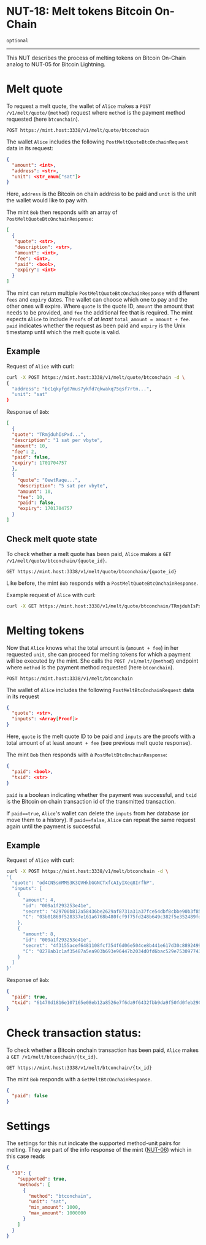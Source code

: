 NUT-18: Melt tokens Bitcoin On-Chain
==========================

`optional`

---

This NUT describes the process of melting tokens on Bitcoin On-Chain analog to NUT-05 for Bitcoin Lightning.

# Melt quote

To request a melt quote, the wallet of `Alice` makes a `POST /v1/melt/quote/{method}` request where `method` is the payment method requested (here `btconchain`). 

```http
POST https://mint.host:3338/v1/melt/quote/btconchain
```

The wallet `Alice` includes the following `PostMeltQuoteBtcOnchainRequest` data in its request:

```json
{
  "amount": <int>,
  "address": <str>,
  "unit": <str_enum["sat"]>
}
```

Here, `address` is the Bitcoin on chain address to be paid and `unit` is the unit the wallet would like to pay with.

The mint `Bob` then responds with an array of `PostMeltQuoteBtcOnchainResponse`:


```json
[
  {
   "quote": <str>,
   "description": <str>,
   "amount": <int>,
   "fee": <int>,
   "paid": <bool>,
   "expiry": <int>
  }
]
```
The mint can return multiple `PostMeltQuoteBtcOnchainResponse` with different `fees` and `expiry` dates. The wallet can choose which one to pay and the other ones will expire.  Where `quote` is the quote ID, `amount` the amount that needs to be provided, and `fee` the additional fee that is required. The mint expects `Alice` to include `Proofs` of *at least* `total_amount = amount + fee`. `paid` indicates whether the request as been paid and `expiry` is the Unix timestamp until which the melt quote is valid.

## Example

Request of `Alice` with curl:

```bash
curl -X POST https://mint.host:3338/v1/melt/quote/btconchain -d \
{
  "address": "bc1qkyfgd7mus7ykfd7qkwakq75qsf7rtm...",
  "unit": "sat"
}
```

Response of `Bob`:

```json
[
  {
  "quote": "TRmjduhIsPxd...",
  "description": "1 sat per vbyte",
  "amount": 10,
  "fee": 2,
  "paid": false,
  "expiry": 1701704757  
  },
  {
    "quote": "OewtRaqe...",
    "description": "5 sat per vbyte",
    "amount": 10,
    "fee": 10,
    "paid": false,
    "expiry": 1701704757
  }
]
```

## Check melt quote state

To check whether a melt quote has been paid, `Alice` makes a `GET /v1/melt/quote/btconchain/{quote_id}`.

```http
GET https://mint.host:3338/v1/melt/quote/btconchain/{quote_id}
```

Like before, the mint `Bob` responds with a `PostMeltQuoteBtcOnchainResponse`.

Example request of `Alice` with curl:

```bash
curl -X GET https://mint.host:3338/v1/melt/quote/btconchain/TRmjduhIsPxd...
```

# Melting tokens

Now that `Alice` knows what the total amount is (`amount + fee`) in her requested `unit`, she can proceed for melting tokens for which a payment will be executed by the mint. She calls the `POST /v1/melt/{method}` endpoint where `method` is the payment method requested (here `btconchain`).

```http
POST https://mint.host:3338/v1/melt/btconchain
```

The wallet of `Alice` includes the following `PostMeltBtcOnchainRequest` data in its request

```json
{
  "quote": <str>,
  "inputs": <Array[Proof]>
}
```

Here, `quote` is the melt quote ID to be paid and `inputs` are the proofs with a total amount of at least `amount + fee` (see previous melt quote response).

The mint `Bob` then responds with a `PostMeltBtcOnchainResponse`:

```json
{
  "paid": <bool>,
  "txid": <str>
}
```
`paid` is a boolean indicating whether the payment was successful, and `txid` is the Bitcoin on chain transaction id of the transmitted transaction. 

If `paid==true`, `Alice`'s wallet can delete the `inputs` from her database (or move them to a history). If `paid==false`, `Alice` can repeat the same request again until the payment is successful.

## Example

Request of `Alice` with curl:

```bash
curl -X POST https://mint.host:3338/v1/melt/btconchain -d \
'{
  "quote": "od4CN5smMMS3K3QVHkbGGNCTxfcAIyIXeq8IrfhP",
  "inputs": [
    {
      "amount": 4,
      "id": "009a1f293253e41e",
      "secret": "429700b812a58436be2629af8731a31a37fce54dbf8cbbe90b3f8553179d23f5",
      "C": "03b01869f528337e161a6768b480fcf9f75fd248b649c382f5e352489fd84fd011",
    },
    {
      "amount": 8,
      "id": "009a1f293253e41e",
      "secret": "4f3155acef6481108fcf354f6d06e504ce8b441e617d30c88924991298cdbcad",
      "C": "0278ab1c1af35487a5ea903b693e96447b2034d0fd6bac529e753097743bf73ca9",
    }
  ]
}'
```

Response of `Bob`: 

```json
{
  "paid": true,
  "txid": "61470d1816e107165e08eb12a8526e7f6da9f6432fbb9da9f50fd0feb290a584"
}
```


# Check transaction status:
To check whether a Bitcoin onchain transaction has been paid, `Alice` makes a `GET /v1/melt/btconchain/{tx_id}`.

```http
GET https://mint.host:3338/v1/melt/btconchain/{tx_id}
```

The mint `Bob` responds with a `GetMeltBtcOnchainResponse`.

```json
{
  "paid": false
}
```

# Settings
The settings for this nut indicate the supported method-unit pairs for melting. They are part of the info response of the mint ([NUT-06][06]) which in this case reads 
```json
{
  "18": {
    "supported": true,
    "methods": [
      {
        "method": "btconchain",
        "unit": "sat",
        "min_amount": 1000,
        "max_amount": 1000000
      }
    ]
  }
}
```

[00]: 00.md
[01]: 01.md
[02]: 02.md
[03]: 03.md
[04]: 04.md
[05]: 05.md
[06]: 06.md
[07]: 07.md
[08]: 08.md
[09]: 09.md
[10]: 10.md
[11]: 11.md
[12]: 12.md
